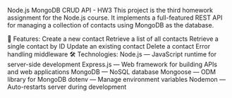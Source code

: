 Node.js MongoDB CRUD API - HW3
This project is the third homework assignment for the Node.js course. It implements a full-featured REST API for managing a collection of contacts using MongoDB as the database.

🚀 Features:
Create a new contact
Retrieve a list of all contacts
Retrieve a single contact by ID
Update an existing contact
Delete a contact
Error handling middleware
🛠️ Technologies:
Node.js — JavaScript runtime for server-side development
Express.js — Web framework for building APIs and web applications
MongoDB — NoSQL database
Mongoose — ODM library for MongoDB
dotenv — Manage environment variables
Nodemon — Auto-restarts server during development